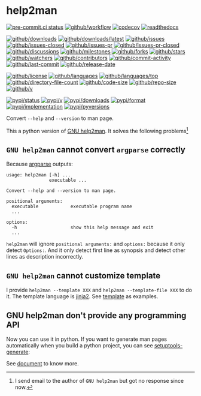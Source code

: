 # help2man

[![pre-commit.ci status](https://results.pre-commit.ci/badge/github/Freed-Wu/help2man/main.svg)](https://results.pre-commit.ci/latest/github/Freed-Wu/help2man/main)
[![github/workflow](https://github.com/Freed-Wu/help2man/actions/workflows/main.yml/badge.svg)](https://github.com/Freed-Wu/help2man/actions)
[![codecov](https://codecov.io/gh/Freed-Wu/help2man/branch/main/graph/badge.svg)](https://codecov.io/gh/Freed-Wu/help2man)
[![readthedocs](https://shields.io/readthedocs/help2man)](https://help2man.readthedocs.io)

[![github/downloads](https://shields.io/github/downloads/Freed-Wu/help2man/total)](https://github.com/Freed-Wu/help2man/releases)
[![github/downloads/latest](https://shields.io/github/downloads/Freed-Wu/help2man/latest/total)](https://github.com/Freed-Wu/help2man/releases/latest)
[![github/issues](https://shields.io/github/issues/Freed-Wu/help2man)](https://github.com/Freed-Wu/help2man/issues)
[![github/issues-closed](https://shields.io/github/issues-closed/Freed-Wu/help2man)](https://github.com/Freed-Wu/help2man/issues?q=is%3Aissue+is%3Aclosed)
[![github/issues-pr](https://shields.io/github/issues-pr/Freed-Wu/help2man)](https://github.com/Freed-Wu/help2man/pulls)
[![github/issues-pr-closed](https://shields.io/github/issues-pr-closed/Freed-Wu/help2man)](https://github.com/Freed-Wu/help2man/pulls?q=is%3Apr+is%3Aclosed)
[![github/discussions](https://shields.io/github/discussions/Freed-Wu/help2man)](https://github.com/Freed-Wu/help2man/discussions)
[![github/milestones](https://shields.io/github/milestones/all/Freed-Wu/help2man)](https://github.com/Freed-Wu/help2man/milestones)
[![github/forks](https://shields.io/github/forks/Freed-Wu/help2man)](https://github.com/Freed-Wu/help2man/network/members)
[![github/stars](https://shields.io/github/stars/Freed-Wu/help2man)](https://github.com/Freed-Wu/help2man/stargazers)
[![github/watchers](https://shields.io/github/watchers/Freed-Wu/help2man)](https://github.com/Freed-Wu/help2man/watchers)
[![github/contributors](https://shields.io/github/contributors/Freed-Wu/help2man)](https://github.com/Freed-Wu/help2man/graphs/contributors)
[![github/commit-activity](https://shields.io/github/commit-activity/w/Freed-Wu/help2man)](https://github.com/Freed-Wu/help2man/graphs/commit-activity)
[![github/last-commit](https://shields.io/github/last-commit/Freed-Wu/help2man)](https://github.com/Freed-Wu/help2man/commits)
[![github/release-date](https://shields.io/github/release-date/Freed-Wu/help2man)](https://github.com/Freed-Wu/help2man/releases/latest)

[![github/license](https://shields.io/github/license/Freed-Wu/help2man)](https://github.com/Freed-Wu/help2man/blob/main/LICENSE)
[![github/languages](https://shields.io/github/languages/count/Freed-Wu/help2man)](https://github.com/Freed-Wu/help2man)
[![github/languages/top](https://shields.io/github/languages/top/Freed-Wu/help2man)](https://github.com/Freed-Wu/help2man)
[![github/directory-file-count](https://shields.io/github/directory-file-count/Freed-Wu/help2man)](https://github.com/Freed-Wu/help2man)
[![github/code-size](https://shields.io/github/languages/code-size/Freed-Wu/help2man)](https://github.com/Freed-Wu/help2man)
[![github/repo-size](https://shields.io/github/repo-size/Freed-Wu/help2man)](https://github.com/Freed-Wu/help2man)
[![github/v](https://shields.io/github/v/release/Freed-Wu/help2man)](https://github.com/Freed-Wu/help2man)

[![pypi/status](https://shields.io/pypi/status/help2man)](https://pypi.org/project/help2man/#description)
[![pypi/v](https://shields.io/pypi/v/help2man)](https://pypi.org/project/help2man/#history)
[![pypi/downloads](https://shields.io/pypi/dd/help2man)](https://pypi.org/project/help2man/#files)
[![pypi/format](https://shields.io/pypi/format/help2man)](https://pypi.org/project/help2man/#files)
[![pypi/implementation](https://shields.io/pypi/implementation/help2man)](https://pypi.org/project/help2man/#files)
[![pypi/pyversions](https://shields.io/pypi/pyversions/help2man)](https://pypi.org/project/help2man/#files)

Convert `--help` and `--version` to man page.

This a python version of [GNU help2man](https://www.gnu.org/software/help2man). It
solves the following problems[^email]

## `GNU help2man` cannot convert `argparse` correctly

Because [argparse](https://docs.python.org/3/library/argparse.html) outputs:

```text
usage: help2man [-h] ...
                executable ...

Convert --help and --version to man page.

positional arguments:
  executable            executable program name
  ...

options:
  -h                    show this help message and exit
  ...
```

`help2man` will ignore `positional arguments:` and `options:` because it only
detect `Options:`. And it only detect first line as synopsis and detect other
lines as description incorrectly.

## `GNU help2man` cannot customize template

I provide `help2man --template XXX` and `help2man --template-file XXX` to do
it. The template language is
[jinja2](http://docs.jinkan.org/docs/jinja2/templates.html). See
[template](https://github.com/Freed-Wu/help2man/tree/main/src/help2man/assets/jinja2)
as examples.

## GNU help2man don't provide any programming API

Now you can use it in python. If you want to generate man pages automatically
when you build a python project, you can see
[setuptools-generate](https://pypi.org/project/setuptools-generate):

See [document](https://help2man.readthedocs.io) to know more.

[^email]: I send email to the author of `GNU help2man` but got no response since now.
